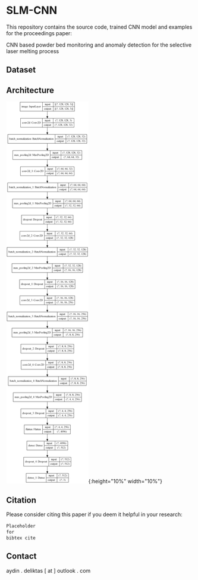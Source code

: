 # **SLM-CNN**

This repository contains the source code, trained CNN model and examples for the proceedings paper:

CNN based powder bed monitoring and anomaly detection for the selective laser melting process

## Dataset




## Architecture
![plot](./model_plot.png){:height="10%" width="10%"}


## **Citation**

Please consider citing this paper if you deem it helpful in your research:

```
Placeholder
for
bibtex cite
```

## **Contact**
aydin . deliktas [ at ] outlook . com
